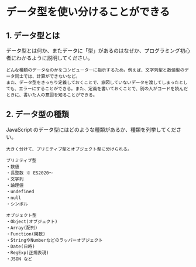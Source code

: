 # データ型を使い分けることができる

## 1. データ型とは

データ型とは何か、またデータに「型」があるのはなぜか、プログラミング初心者にわかるように説明してください。

```
どんな種類のデータなのかをコンピューターに指示するため。例えば、文字列型と数値型のデータ同士では、計算ができないなど。
また、データ型をきっちり定義しておくことで、意図していないデータを渡してしまったとしても、エラーにすることができる。また、定義を書いておくことで、別の人がコードを読んだときに、書いた人の意図を知ることができる。
```

## 2. データ型の種類

JavaScript のデータ型にはどのような種類があるか、種類を列挙してください。

```
大きく分けて、プリミティブ型とオブジェクト型に分けられる。

プリミティブ型
・数値
・長整数 ※ ES2020～
・文字列
・論理値
・undefined
・null
・シンボル

オブジェクト型
・Object(オブジェクト)
・Array(配列)
・Function(関数)
・StringやNumberなどのラッパーオブジェクト
・Date(日時)
・RegExp(正規表現)
・JSON など

```